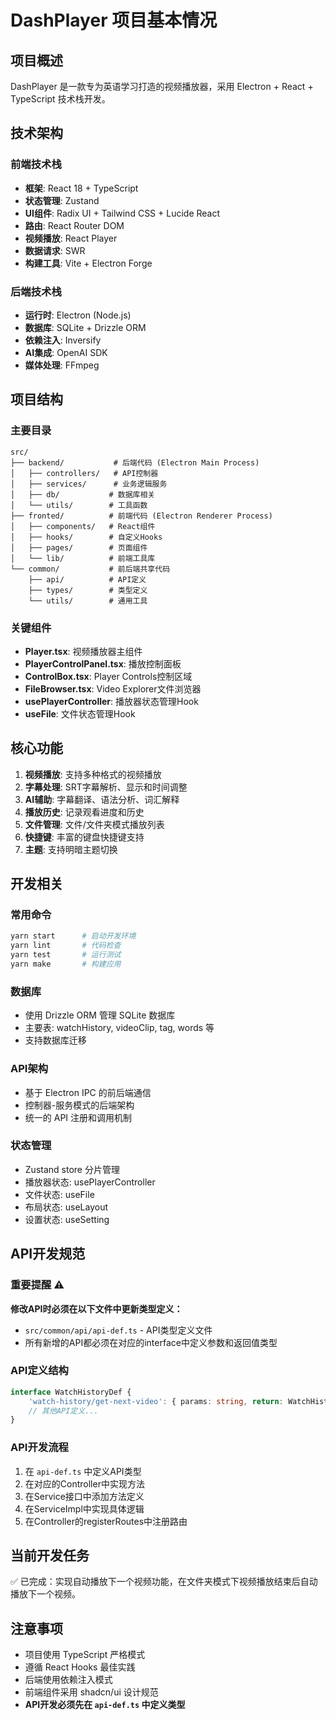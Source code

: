 # DashPlayer 项目基本情况

## 项目概述
DashPlayer 是一款专为英语学习打造的视频播放器，采用 Electron + React + TypeScript 技术栈开发。

## 技术架构

### 前端技术栈
- **框架**: React 18 + TypeScript
- **状态管理**: Zustand
- **UI组件**: Radix UI + Tailwind CSS + Lucide React
- **路由**: React Router DOM
- **视频播放**: React Player
- **数据请求**: SWR
- **构建工具**: Vite + Electron Forge

### 后端技术栈
- **运行时**: Electron (Node.js)
- **数据库**: SQLite + Drizzle ORM
- **依赖注入**: Inversify
- **AI集成**: OpenAI SDK
- **媒体处理**: FFmpeg

## 项目结构

### 主要目录
```
src/
├── backend/           # 后端代码 (Electron Main Process)
│   ├── controllers/   # API控制器
│   ├── services/      # 业务逻辑服务
│   ├── db/           # 数据库相关
│   └── utils/        # 工具函数
├── fronted/          # 前端代码 (Electron Renderer Process)
│   ├── components/   # React组件
│   ├── hooks/        # 自定义Hooks
│   ├── pages/        # 页面组件
│   └── lib/          # 前端工具库
└── common/           # 前后端共享代码
    ├── api/          # API定义
    ├── types/        # 类型定义
    └── utils/        # 通用工具
```

### 关键组件
- **Player.tsx**: 视频播放器主组件
- **PlayerControlPanel.tsx**: 播放控制面板
- **ControlBox.tsx**: Player Controls控制区域
- **FileBrowser.tsx**: Video Explorer文件浏览器
- **usePlayerController**: 播放器状态管理Hook
- **useFile**: 文件状态管理Hook

## 核心功能
1. **视频播放**: 支持多种格式的视频播放
2. **字幕处理**: SRT字幕解析、显示和时间调整
3. **AI辅助**: 字幕翻译、语法分析、词汇解释
4. **播放历史**: 记录观看进度和历史
5. **文件管理**: 文件/文件夹模式播放列表
6. **快捷键**: 丰富的键盘快捷键支持
7. **主题**: 支持明暗主题切换

## 开发相关

### 常用命令
```bash
yarn start      # 启动开发环境
yarn lint       # 代码检查
yarn test       # 运行测试
yarn make       # 构建应用
```

### 数据库
- 使用 Drizzle ORM 管理 SQLite 数据库
- 主要表: watchHistory, videoClip, tag, words 等
- 支持数据库迁移

### API架构
- 基于 Electron IPC 的前后端通信
- 控制器-服务模式的后端架构
- 统一的 API 注册和调用机制

### 状态管理
- Zustand store 分片管理
- 播放器状态: usePlayerController
- 文件状态: useFile
- 布局状态: useLayout
- 设置状态: useSetting

## API开发规范

### 重要提醒 ⚠️
**修改API时必须在以下文件中更新类型定义：**
- `src/common/api/api-def.ts` - API类型定义文件
- 所有新增的API都必须在对应的interface中定义参数和返回值类型

### API定义结构
```typescript
interface WatchHistoryDef {
    'watch-history/get-next-video': { params: string, return: WatchHistoryVO | null };
    // 其他API定义...
}
```

### API开发流程
1. 在 `api-def.ts` 中定义API类型
2. 在对应的Controller中实现方法
3. 在Service接口中添加方法定义
4. 在ServiceImpl中实现具体逻辑
5. 在Controller的registerRoutes中注册路由

## 当前开发任务
✅ 已完成：实现自动播放下一个视频功能，在文件夹模式下视频播放结束后自动播放下一个视频。

## 注意事项
- 项目使用 TypeScript 严格模式
- 遵循 React Hooks 最佳实践
- 后端使用依赖注入模式
- 前端组件采用 shadcn/ui 设计规范
- **API开发必须先在 `api-def.ts` 中定义类型**